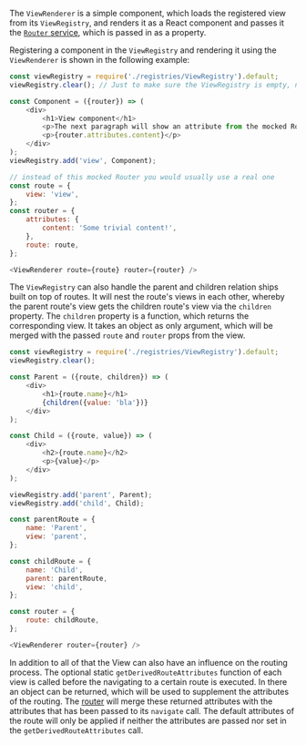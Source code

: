 The `ViewRenderer` is a simple component, which loads the registered view from its `ViewRegistry`, and renders it as a
React component and passes it the [`Router` service](#router), which is passed in as a property.

Registering a component in the `ViewRegistry` and rendering it using the `ViewRenderer` is shown in the following
example:

```javascript
const viewRegistry = require('./registries/ViewRegistry').default;
viewRegistry.clear(); // Just to make sure the ViewRegistry is empty, not needed in a real world application

const Component = ({router}) => (
    <div>
        <h1>View component</h1>
        <p>The next paragraph will show an attribute from the mocked Router.</p>
        <p>{router.attributes.content}</p>
    </div>
);
viewRegistry.add('view', Component);

// instead of this mocked Router you would usually use a real one
const route = {
    view: 'view',
};
const router = {
    attributes: {
        content: 'Some trivial content!',
    },
    route: route,
};

<ViewRenderer route={route} router={router} />
```

The `ViewRegistry` can also handle the parent and children relation ships built on top of routes. It will nest the
route's views in each other, whereby the parent route's view gets the children route's view via the `children`
property. The `children` property is a function, which returns the corresponding view. It takes an object as only
argument, which will be merged with the passed `route` and `router` props from the view.

```javascript
const viewRegistry = require('./registries/ViewRegistry').default;
viewRegistry.clear();

const Parent = ({route, children}) => (
    <div>
        <h1>{route.name}</h1>
        {children({value: 'bla'})}
    </div>
);

const Child = ({route, value}) => (
    <div>
        <h2>{route.name}</h2>
        <p>{value}</p>
    </div>
);

viewRegistry.add('parent', Parent);
viewRegistry.add('child', Child);

const parentRoute = {
    name: 'Parent',
    view: 'parent',
};

const childRoute = {
    name: 'Child',
    parent: parentRoute,
    view: 'child',
};

const router = {
    route: childRoute,
};

<ViewRenderer router={router} />
```

In addition to all of that the View can also have an influence on the routing process. The optional static
`getDerivedRouteAttributes` function of each view is called before the navigating to a certain route is executed. In
there an object can be returned, which will be used to supplement the attributes of the routing. The [router](#router)
will merge these returned attributes with the attributes that has been passed to its `navigate` call. The default
attributes of the route will only be applied if neither the attributes are passed nor set in the
`getDerivedRouteAttributes` call.
